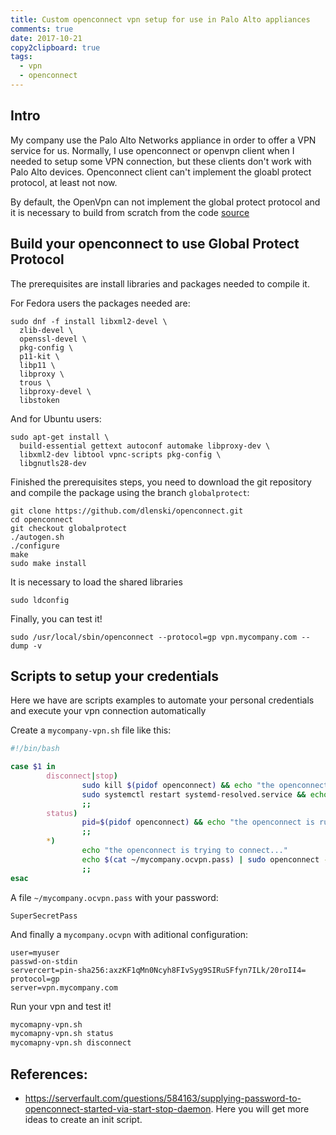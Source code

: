 ```yaml
---
title: Custom openconnect vpn setup for use in Palo Alto appliances
comments: true
date: 2017-10-21
copy2clipboard: true
tags:
  - vpn
  - openconnect
---
```


## Intro 

My company use the Palo Alto Networks appliance in order to offer a VPN service for us. Normally, I use openconnect or openvpn client when I needed to setup some VPN connection, but these clients don't work with Palo Alto devices. Openconnect client can't implement the gloabl protect protocol, at least not now.

By default, the OpenVpn can not implement the global protect protocol and it is necessary to build from scratch from the code [source](https://github.com/dlenski/openconnect/tree/globalprotect)

## Build your openconnect to use Global Protect Protocol

The prerequisites are install libraries and packages needed to compile it.

For Fedora users the packages needed are:

```shell
sudo dnf -f install libxml2-devel \
  zlib-devel \
  openssl-devel \
  pkg-config \
  p11-kit \
  libp11 \
  libproxy \
  trous \
  libproxy-devel \
  libstoken 
```

And for Ubuntu users:

```shell
sudo apt-get install \
  build-essential gettext autoconf automake libproxy-dev \
  libxml2-dev libtool vpnc-scripts pkg-config \
  libgnutls28-dev
```

Finished the prerequisites steps, you need to download the git repository and compile the package using the branch `globalprotect`:

```shell
git clone https://github.com/dlenski/openconnect.git
cd openconnect
git checkout globalprotect
./autogen.sh
./configure
make
sudo make install
```

It is necessary to load the shared libraries

```shell
sudo ldconfig
```

Finally, you can test it!

```shell
sudo /usr/local/sbin/openconnect --protocol=gp vpn.mycompany.com --dump -v
```

## Scripts to setup your credentials

Here we have are scripts examples to automate your personal credentials and execute your vpn connection automatically

Create a `mycompany-vpn.sh` file like this: 

```bash
#!/bin/bash

case $1 in
        disconnect|stop)
                sudo kill $(pidof openconnect) && echo "the openconnect was disconnected"
                sudo systemctl restart systemd-resolved.service && echo "DNS service was restarted"
                ;;
        status)
                pid=$(pidof openconnect) && echo "the openconnect is running | pidof: $pid" || echo "the openconnect is stopped"
                ;;
        *)
                echo "the openconnect is trying to connect..."
                echo $(cat ~/mycompany.ocvpn.pass) | sudo openconnect -b --config=/home/jenciso/mycompany.ocvpn
                ;;
esac
```

A file `~/mycompany.ocvpn.pass` with your password:

```
SuperSecretPass
```

And finally a `mycompany.ocvpn` with aditional configuration:

```
user=myuser
passwd-on-stdin
servercert=pin-sha256:axzKF1qMn0Ncyh8FIvSyg9SIRuSFfyn7ILk/20roII4=
protocol=gp
server=vpn.mycompany.com
```

Run your vpn and test it!

```bash
mycomapny-vpn.sh
mycomapny-vpn.sh status
mycomapny-vpn.sh disconnect
```

## References:

* https://serverfault.com/questions/584163/supplying-password-to-openconnect-started-via-start-stop-daemon. Here you will get more ideas to create an init script.

